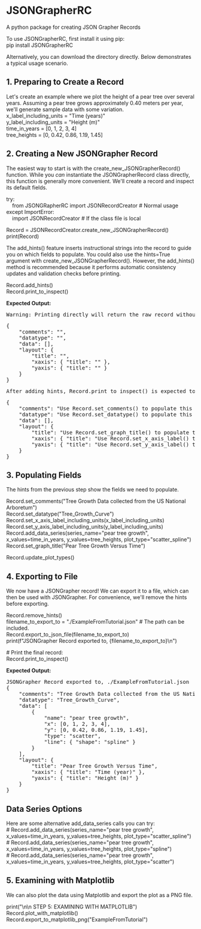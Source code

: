 # JSONGrapherRC
 A python package for creating JSON Grapher Records

To use JSONGrapherRC, first install it using pip:  
pip install JSONGrapherRC

Alternatively, you can download the directory directly. Below demonstrates a typical usage scenario.  

## **1\. Preparing to Create a Record**

Let's create an example where we plot the height of a pear tree over several years. Assuming a pear tree grows approximately 0.40 meters per year, we'll generate sample data with some variation.  
x\_label\_including\_units \= "Time (years)"  
y\_label\_including\_units \= "Height (m)"  
time\_in\_years \= \[0, 1, 2, 3, 4\]  
tree\_heights \= \[0, 0.42, 0.86, 1.19, 1.45\]

## **2\. Creating a New JSONGrapher Record**

The easiest way to start is with the create\_new\_JSONGrapherRecord() function. While you *can* instantiate the JSONGrapherRecord class directly, this function is generally more convenient. We'll create a record and inspect its default fields.  

try:  
&nbsp;&nbsp;&nbsp; from JSONGRapherRC import JSONRecordCreator  \# Normal usage  
except ImportError:  
&nbsp;&nbsp;&nbsp; import JSONRecordCreator  \# If the class file is local

Record \= JSONRecordCreator.create\_new\_JSONGrapherRecord()  
print(Record)

The add\_hints() feature inserts instructional strings into the record to guide you on which fields to populate. You could also use the hints=True argument with create\_new\_JSONGrapherRecord(). However, the add\_hints() method is recommended because it performs automatic consistency updates and validation checks before printing.  

Record.add\_hints()  
Record.print\_to\_inspect()

<p><strong>Expected Output:</strong></p>
<pre>
Warning: Printing directly will return the raw record without some automatic updates.
</pre>
<pre>
{
    "comments": "",
    "datatype": "",
    "data": [],
    "layout": {
        "title": "",
        "xaxis": { "title": "" },
        "yaxis": { "title": "" }
    }
}
</pre>

<pre>
After adding hints, Record.print_to_inspect() is expected to give the below output.
</pre>
<pre>
{
    "comments": "Use Record.set_comments() to populate this field...",
    "datatype": "Use Record.set_datatype() to populate this field...",
    "data": [],
    "layout": {
        "title": "Use Record.set_graph_title() to populate this field...",
        "xaxis": { "title": "Use Record.set_x_axis_label() to populate this field..." },
        "yaxis": { "title": "Use Record.set_y_axis_label() to populate this field..." }
    }
}
</pre>

## **3\. Populating Fields**

The hints from the previous step show the fields we need to populate.  

Record.set\_comments("Tree Growth Data collected from the US National Arboretum")  
Record.set\_datatype("Tree\_Growth\_Curve")  
Record.set\_x\_axis\_label\_including\_units(x\_label\_including\_units)  
Record.set\_y\_axis\_label\_including\_units(y\_label\_including\_units)  
Record.add\_data\_series(series\_name="pear tree growth", x\_values=time\_in\_years, y\_values=tree\_heights, plot\_type="scatter\_spline")  
Record.set\_graph\_title("Pear Tree Growth Versus Time")  

Record.update\_plot\_types()

## **4\. Exporting to File**

We now have a JSONGrapher record\! We can export it to a file, which can then be used with JSONGrapher. For convenience, we'll remove the hints before exporting.  

Record.remove\_hints()  
filename\_to\_export\_to \= "./ExampleFromTutorial.json"  \# The path can be included.  
Record.export\_to\_json\_file(filename\_to\_export\_to)  
print(f"JSONGrapher Record exported to, {filename\_to\_export\_to}\\n")

\# Print the final record:  
Record.print\_to\_inspect()

<p><strong>Expected Output:</strong></p>
<pre>
JSONGrapher Record exported to, ./ExampleFromTutorial.json
{
    "comments": "Tree Growth Data collected from the US National Arboretum",
    "datatype": "Tree_Growth_Curve",
    "data": [
        {
            "name": "pear tree growth",
            "x": [0, 1, 2, 3, 4],
            "y": [0, 0.42, 0.86, 1.19, 1.45],
            "type": "scatter",
            "line": { "shape": "spline" }
        }
    ],
    "layout": {
        "title": "Pear Tree Growth Versus Time",
        "xaxis": { "title": "Time (year)" },
        "yaxis": { "title": "Height (m)" }
    }
}
</pre>

## **Data Series Options**

Here are some alternative add\_data\_series calls you can try:  
\# Record.add\_data\_series(series\_name="pear tree growth", x\_values=time\_in\_years, y\_values=tree\_heights, plot\_type="scatter\_spline")  
\# Record.add\_data\_series(series\_name="pear tree growth", x\_values=time\_in\_years, y\_values=tree\_heights, plot\_type="spline")  
\# Record.add\_data\_series(series\_name="pear tree growth", x\_values=time\_in\_years, y\_values=tree\_heights, plot\_type="scatter")

## **5\. Examining with Matplotlib**

We can also plot the data using Matplotlib and export the plot as a PNG file.  

print("\\n\\n STEP 5: EXAMINING WITH MATPLOTLIB")  
Record.plot\_with\_matplotlib()  
Record.export\_to\_matplotlib\_png("ExampleFromTutorial")  
